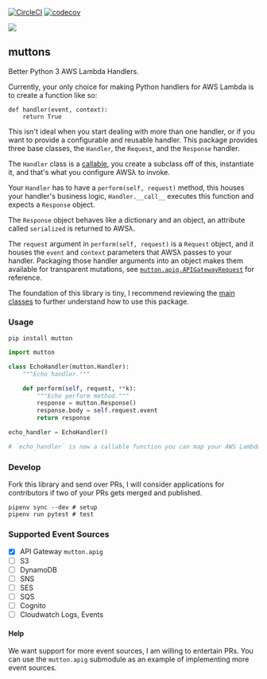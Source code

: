 [![CircleCI](https://circleci.com/gh/hmngwy/mutton.svg?style=svg)](https://circleci.com/gh/hmngwy/mutton) [![codecov](https://codecov.io/gh/hmngwy/mutton/branch/develop/graph/badge.svg)](https://codecov.io/gh/hmngwy/mutton)

![](https://codecov.io/gh/hmngwy/mutton/branch/develop/graphs/tree.svg?height=70&width=898)

## muttons

Better Python 3 AWS Lambda Handlers.

Currently, your only choice for making Python handlers for AWS Lambda is to create a function like so:

```
def handler(event, context):
    return True
```

This isn't ideal when you start dealing with more than one handler, or if you want to provide a configurable and reusable handler. This package provides three base classes, the `Handler`, the `Request`, and the `Response` handler.

The `Handler` class is a [callable](https://en.wikipedia.org/wiki/Callable_object), you create a subclass off of this, instantiate it, and that's what you configure AWSλ to invoke.

Your `Handler` has to have a `perform(self, request)` method, this houses your handler's business logic, `Handler.__call__` executes this function and expects a `Response` object.

The `Response` object behaves like a dictionary and an object, an attribute called `serialized` is returned to AWSλ.

The `request` argument in `perform(self, request)` is a `Request` object, and it houses the `event` and `context` parameters that AWSλ passes to your handler. Packaging those handler arguments into an object makes them available for transparent mutations, see [`mutton.apig.APIGatewayRequest`](mutton/mutton/apig/\_\_init\_\_.py) for reference.

The foundation of this library is tiny, I recommend reviewing the [main classes](mutton/mutton/__init__.py) to further understand how to use this package.

### Usage

```
pip install mutton
```

```python
import mutton

class EchoHandler(mutton.Handler):
    """Echo handler."""

    def perform(self, request, **k):
        """Echo perform method."""
        response = mutton.Response()
        response.body = self.request.event
        return response

echo_handler = EchoHandler()

# `echo_handler` is now a callable function you can map your AWS Lambda function to
```

### Develop

Fork this library and send over PRs, I will consider applications for contributors if two of your PRs gets merged and published.

```
pipenv sync --dev # setup
pipenv run pytest # test
```

### Supported Event Sources

- [x] API Gateway `mutton.apig`
- [ ] S3
- [ ] DynamoDB
- [ ] SNS
- [ ] SES
- [ ] SQS
- [ ] Cognito
- [ ] Cloudwatch Logs, Events

#### Help

We want support for more event sources, I am willing to entertain PRs. You can use the `mutton.apig` submodule as an example of implementing more event sources.
